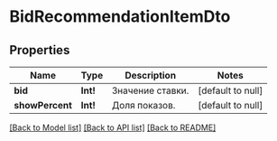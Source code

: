 # BidRecommendationItemDto

## Properties
Name | Type | Description | Notes
------------ | ------------- | ------------- | -------------
**bid** | **Int!** | Значение ставки. | [default to null]
**showPercent** | **Int!** | Доля показов.  | [default to null]

[[Back to Model list]](../README.md#documentation-for-models) [[Back to API list]](../README.md#documentation-for-api-endpoints) [[Back to README]](../README.md)


